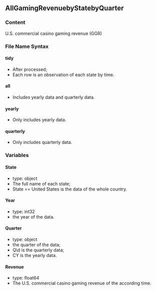 
## AllGamingRevenuebyStatebyQuarter

### Content
U.S. commercial casino gaming revenue (GGR)

### File Name Syntax
#### tidy
- After processed; 
- Each row is an observation of each state by time. 
#### all
- Includes yearly data and quarterly data.
#### yearly
- Only includes yearly data. 
#### quarterly
- Only includes quarterly data.

### Variables
#### State
- type: object
- The full name of each state; 
- State == United States is the data of the whole country.
#### Year
- type: int32
- the year of the data.
#### Quarter
- type: object
- the quarter of the data;
- Q\d is the quarterly data;
- CY is the yearly data. 
#### Revenue
- type: float64
- The U.S. commercial casino gaming revenue of the according time.
